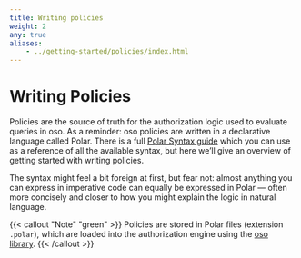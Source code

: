 ```yaml
---
title: Writing policies
weight: 2
any: true
aliases: 
    - ../getting-started/policies/index.html
---
```


# Writing Policies

Policies are the source of truth for the authorization logic used to evaluate
queries in oso. As a reminder: oso policies are written in a declarative
language called Polar. There is a full [Polar Syntax guide](polar-syntax) which
you can use as a reference of all the available syntax, but here we’ll give an
overview of getting started with writing policies.

The syntax might feel a bit foreign at first, but fear not: almost anything you
can express in imperative code can equally be expressed in Polar — often more
concisely and closer to how you might explain the logic in natural language.

{{< callout "Note" "green" >}}
  Policies are stored in Polar files (extension `.polar`), which are loaded
  into the authorization engine using the [oso library](reference).
{{< /callout >}}
